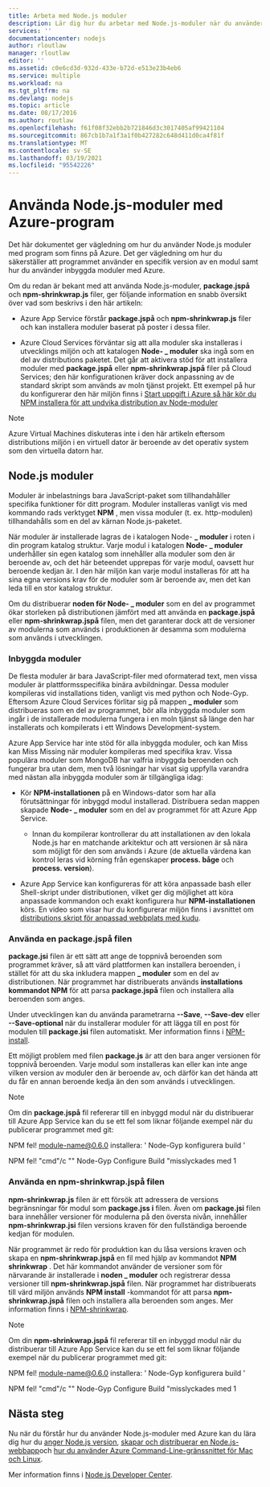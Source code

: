 ```yaml
---
title: Arbeta med Node.js moduler
description: Lär dig hur du arbetar med Node.js-moduler när du använder Azure App Service eller Cloud Services.
services: ''
documentationcenter: nodejs
author: rloutlaw
manager: rloutlaw
editor: ''
ms.assetid: c0e6cd3d-932d-433e-b72d-e513e23b4eb6
ms.service: multiple
ms.workload: na
ms.tgt_pltfrm: na
ms.devlang: nodejs
ms.topic: article
ms.date: 08/17/2016
ms.author: routlaw
ms.openlocfilehash: f61f08f32ebb2b721846d3c3017405af99421104
ms.sourcegitcommit: 867cb1b7a1f3a1f0b427282c648d411d0ca4f81f
ms.translationtype: MT
ms.contentlocale: sv-SE
ms.lasthandoff: 03/19/2021
ms.locfileid: "95542226"
---
```

# <a name="using-nodejs-modules-with-azure-applications"></a>Använda Node.js-moduler med Azure-program
Det här dokumentet ger vägledning om hur du använder Node.js moduler med program som finns på Azure. Det ger vägledning om hur du säkerställer att programmet använder en specifik version av en modul samt hur du använder inbyggda moduler med Azure.

Om du redan är bekant med att använda Node.js-moduler, **package.jspå** och **npm-shrinkwrap.js** filer, ger följande information en snabb översikt över vad som beskrivs i den här artikeln:

* Azure App Service förstår **package.jspå** och **npm-shrinkwrap.js** filer och kan installera moduler baserat på poster i dessa filer.

* Azure Cloud Services förväntar sig att alla moduler ska installeras i utvecklings miljön och att katalogen **Node- \_ moduler** ska ingå som en del av distributions paketet. Det går att aktivera stöd för att installera moduler med **package.jspå** eller **npm-shrinkwrap.jspå** filer på Cloud Services; den här konfigurationen kräver dock anpassning av de standard skript som används av moln tjänst projekt. Ett exempel på hur du konfigurerar den här miljön finns i [Start uppgift i Azure så här kör du NPM installera för att undvika distribution av Node-moduler](https://github.com/woloski/nodeonazure-blog/blob/master/articles/startup-task-to-run-npm-in-azure.markdown)

> [!NOTE]
> Azure Virtual Machines diskuteras inte i den här artikeln eftersom distributions miljön i en virtuell dator är beroende av det operativ system som den virtuella datorn har.
>
>

## <a name="nodejs-modules"></a>Node.js moduler
Moduler är inbelastnings bara JavaScript-paket som tillhandahåller specifika funktioner för ditt program. Moduler installeras vanligt vis med kommando rads verktyget **NPM** , men vissa moduler (t. ex. http-modulen) tillhandahålls som en del av kärnan Node.js-paketet.

När moduler är installerade lagras de i katalogen Node- **\_ moduler** i roten i din program katalog struktur. Varje modul i katalogen **Node- \_ moduler** underhåller sin egen katalog som innehåller alla moduler som den är beroende av, och det här beteendet upprepas för varje modul, oavsett hur beroende kedjan är. I den här miljön kan varje modul installeras för att ha sina egna versions krav för de moduler som är beroende av, men det kan leda till en stor katalog struktur.

Om du distribuerar **noden för Node- \_ moduler** som en del av programmet ökar storleken på distributionen jämfört med att använda en **package.jspå** eller **npm-shrinkwrap.jspå** filen, men det garanterar dock att de versioner av modulerna som används i produktionen är desamma som modulerna som används i utvecklingen.

### <a name="native-modules"></a>Inbyggda moduler
De flesta moduler är bara JavaScript-filer med oformaterad text, men vissa moduler är plattformsspecifika binära avbildningar. Dessa moduler kompileras vid installations tiden, vanligt vis med python och Node-Gyp. Eftersom Azure Cloud Services förlitar sig på mappen **\_ moduler** som distribueras som en del av programmet, bör alla inbyggda moduler som ingår i de installerade modulerna fungera i en moln tjänst så länge den har installerats och kompilerats i ett Windows Development-system.

Azure App Service har inte stöd för alla inbyggda moduler, och kan Miss kan Miss Missing när moduler kompileras med specifika krav. Vissa populära moduler som MongoDB har valfria inbyggda beroenden och fungerar bra utan dem, men två lösningar har visat sig uppfylla varandra med nästan alla inbyggda moduler som är tillgängliga idag:

* Kör **NPM-installationen** på en Windows-dator som har alla förutsättningar för inbyggd modul installerad. Distribuera sedan mappen skapade **Node- \_ moduler** som en del av programmet för att Azure App Service.

  * Innan du kompilerar kontrollerar du att installationen av den lokala Node.js har en matchande arkitektur och att versionen är så nära som möjligt för den som används i Azure (de aktuella värdena kan kontrol leras vid körning från egenskaper **process. båge** och **process. version**).

* Azure App Service kan konfigureras för att köra anpassade bash eller Shell-skript under distributionen, vilket ger dig möjlighet att köra anpassade kommandon och exakt konfigurera hur **NPM-installationen** körs. En video som visar hur du konfigurerar miljön finns i avsnittet om [distributions skript för anpassad webbplats med kudu](https://azure.microsoft.com/resources/videos/custom-web-site-deployment-scripts-with-kudu/).

### <a name="using-a-packagejson-file"></a>Använda en package.jspå filen

**package.jsi** filen är ett sätt att ange de toppnivå beroenden som programmet kräver, så att värd plattformen kan installera beroenden, i stället för att du ska inkludera mappen **\_ moduler** som en del av distributionen. När programmet har distribuerats används **installations kommandot NPM** för att parsa **package.jspå** filen och installera alla beroenden som anges.

Under utvecklingen kan du använda parametrarna **--Save**, **--Save-dev** eller **--Save-optional** när du installerar moduler för att lägga till en post för modulen till **package.jsi** filen automatiskt. Mer information finns i [NPM-install](https://docs.npmjs.com/cli/install).

Ett möjligt problem med filen **package.js** är att den bara anger versionen för toppnivå beroenden. Varje modul som installeras kan eller kan inte ange vilken version av moduler den är beroende av, och därför kan det hända att du får en annan beroende kedja än den som används i utvecklingen.

> [!NOTE]
> Om din <b>package.jspå</b> fil refererar till en inbyggd modul när du distribuerar till Azure App Service kan du se ett fel som liknar följande exempel när du publicerar programmet med git:
>
> NPM fel! module-name@0.6.0 installera: ' Node-Gyp konfigurera build '
>
> NPM fel! "cmd"/c "" Node-Gyp Configure Build "misslyckades med 1
>
>

### <a name="using-a-npm-shrinkwrapjson-file"></a>Använda en npm-shrinkwrap.jspå filen
**npm-shrinkwrap.js** filen är ett försök att adressera de versions begränsningar för modul som **package.jss i** filen. Även om **package.jsi** filen bara innehåller versioner för modulerna på den översta nivån, innehåller **npm-shrinkwrap.jsi** filen versions kraven för den fullständiga beroende kedjan för modulen.

När programmet är redo för produktion kan du låsa versions kraven och skapa en **npm-shrinkwrap.jspå** en fil med hjälp av kommandot **NPM shrinkwrap** . Det här kommandot använder de versioner som för närvarande är installerade i **noden \_ moduler** och registrerar dessa versioner till **npm-shrinkwrap.jspå** filen. När programmet har distribuerats till värd miljön används **NPM install** -kommandot för att parsa **npm-shrinkwrap.jspå** filen och installera alla beroenden som anges. Mer information finns i [NPM-shrinkwrap](https://docs.npmjs.com/cli/shrinkwrap).

> [!NOTE]
> Om din <b>npm-shrinkwrap.jspå</b> fil refererar till en inbyggd modul när du distribuerar till Azure App Service kan du se ett fel som liknar följande exempel när du publicerar programmet med git:
>
> NPM fel! module-name@0.6.0 installera: ' Node-Gyp konfigurera build '
>
> NPM fel! "cmd"/c "" Node-Gyp Configure Build "misslyckades med 1
>
>

## <a name="next-steps"></a>Nästa steg
Nu när du förstår hur du använder Node.js-moduler med Azure kan du lära dig hur du [anger Node.js version](https://github.com/squillace/nodejs-microservice), [skapar och distribuerar en Node.js-webbapp](app-service/quickstart-nodejs.md)och [hur du använder Azure Command-Line-gränssnittet för Mac och Linux](https://azure.microsoft.com/blog/using-windows-azure-with-the-command-line-tools-for-mac-and-linux/).

Mer information finns i [Node.js Developer Center](/azure/developer/javascript/).

[specify the Node.js version]: ./app-service/overview.md
[How to use the Azure Command-Line Interface for Mac and Linux]:cli-install-nodejs.md
[Custom Website Deployment Scripts with Kudu]: https://channel9.msdn.com/Shows/Azure-Friday/Custom-Web-Site-Deployment-Scripts-with-Kudu-with-David-Ebbo
